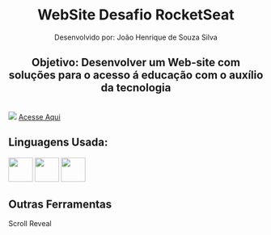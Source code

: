 <h1 align="center">WebSite Desafio RocketSeat</h1>
<p align="center">Desenvolvido por: João Henrique de Souza Silva</p>
<h2 align="center">Objetivo: Desenvolver um Web-site com soluções para o acesso á educação com o auxílio da tecnologia</h2> 
<br>
<img src="https://user-images.githubusercontent.com/72231799/146696511-f1e9819c-e427-434e-bf19-f2b6ab05b252.png">
<a href="https://joohnq.github.io/website-desafio-rocketSeat/" target="_blank">Acesse Aqui</a>

<h2>Linguagens Usada:</h2>
<div>
  <img src="https://cdn1.iconfinder.com/data/icons/logotypes/32/badge-html-5-512.png" style="width:48px">
  <img src="https://cdn4.iconfinder.com/data/icons/social-media-logos-6/512/121-css3-512.png" style="width:48px">
  <img src="https://cdn2.iconfinder.com/data/icons/designer-skills/128/code-programming-javascript-software-develop-command-language-512.png" style="width:48px">  
</div>
<h2>Outras Ferramentas</h2>
<p>Scroll Reveal</p>


